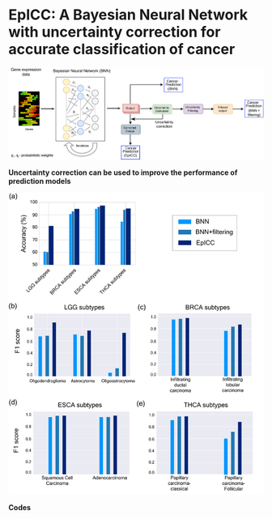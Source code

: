 # EpICC: A Bayesian Neural Network with uncertainty correction for accurate classification of cancer 


![alt text](https://github.com/pjoshi-hub/Bayesian_classification_model/blob/main/Figures/uncertainty_workflow.jpg)


**Uncertainty correction can be used to improve the performance of prediction models**


![alt text](https://github.com/pjoshi-hub/Bayesian_classification_model/blob/main/Figures/Figure4.jpg)


**Codes**
